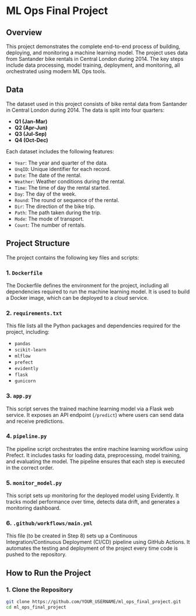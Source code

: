 # ML Ops Final Project

## Overview

This project demonstrates the complete end-to-end process of building, deploying, and monitoring a machine learning model. The project uses data from Santander bike rentals in Central London during 2014. The key steps include data processing, model training, deployment, and monitoring, all orchestrated using modern ML Ops tools.

## Data

The dataset used in this project consists of bike rental data from Santander in Central London during 2014. The data is split into four quarters:

- **Q1 (Jan-Mar)**
- **Q2 (Apr-Jun)**
- **Q3 (Jul-Sep)**
- **Q4 (Oct-Dec)**

Each dataset includes the following features:

- `Year`: The year and quarter of the data.
- `UnqID`: Unique identifier for each record.
- `Date`: The date of the rental.
- `Weather`: Weather conditions during the rental.
- `Time`: The time of day the rental started.
- `Day`: The day of the week.
- `Round`: The round or sequence of the rental.
- `Dir`: The direction of the bike trip.
- `Path`: The path taken during the trip.
- `Mode`: The mode of transport.
- `Count`: The number of rentals.

## Project Structure

The project contains the following key files and scripts:

### **1. `Dockerfile`**
The Dockerfile defines the environment for the project, including all dependencies required to run the machine learning model. It is used to build a Docker image, which can be deployed to a cloud service.

### **2. `requirements.txt`**
This file lists all the Python packages and dependencies required for the project, including:

- `pandas`
- `scikit-learn`
- `mlflow`
- `prefect`
- `evidently`
- `flask`
- `gunicorn`

### **3. `app.py`**
This script serves the trained machine learning model via a Flask web service. It exposes an API endpoint (`/predict`) where users can send data and receive predictions.

### **4. `pipeline.py`**
The pipeline script orchestrates the entire machine learning workflow using Prefect. It includes tasks for loading data, preprocessing, model training, and evaluating the model. The pipeline ensures that each step is executed in the correct order.

### **5. `monitor_model.py`**
This script sets up monitoring for the deployed model using Evidently. It tracks model performance over time, detects data drift, and generates a monitoring dashboard.

### **6. `.github/workflows/main.yml`**
This file (to be created in Step 8) sets up a Continuous Integration/Continuous Deployment (CI/CD) pipeline using GitHub Actions. It automates the testing and deployment of the project every time code is pushed to the repository.

## How to Run the Project

### **1. Clone the Repository**
```bash
git clone https://github.com/YOUR_USERNAME/ml_ops_final_project.git
cd ml_ops_final_project